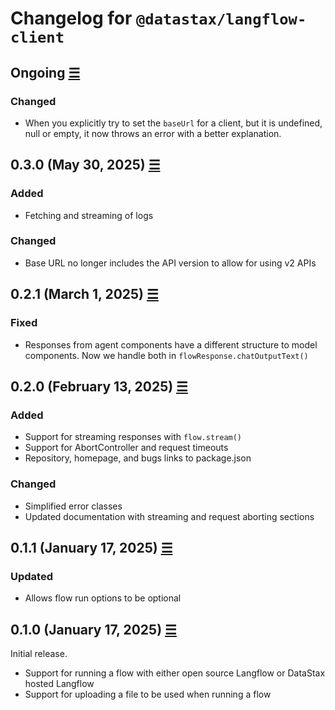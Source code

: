 # Changelog for `@datastax/langflow-client`

## Ongoing [☰](https://github.com/datastax/langflow-client-ts/compare/v0.2.1...main)

### Changed

- When you explicitly try to set the `baseUrl` for a client, but it is undefined, null or empty, it now throws an error with a better explanation.

## 0.3.0 (May 30, 2025) [☰](https://github.com/datastax/langflow-client-ts/compare/v0.2.1...v0.3.0)

### Added

- Fetching and streaming of logs

### Changed

- Base URL no longer includes the API version to allow for using v2 APIs

## 0.2.1 (March 1, 2025) [☰](https://github.com/datastax/langflow-client-ts/compare/v0.2.0...v0.2.1)

### Fixed

- Responses from agent components have a different structure to model components. Now we handle both in `flowResponse.chatOutputText()`

## 0.2.0 (February 13, 2025) [☰](https://github.com/datastax/langflow-client-ts/compare/v0.1.1...v0.2.0)

### Added

- Support for streaming responses with `flow.stream()`
- Support for AbortController and request timeouts
- Repository, homepage, and bugs links to package.json

### Changed

- Simplified error classes
- Updated documentation with streaming and request aborting sections

## 0.1.1 (January 17, 2025) [☰](https://github.com/datastax/langflow-client-ts/compare/v0.1.0...v0.1.1)

### Updated

- Allows flow run options to be optional

## 0.1.0 (January 17, 2025) [☰](https://github.com/datastax/langflow-client-ts/commits/v.0.1.0)

Initial release.

- Support for running a flow with either open source Langflow or DataStax hosted Langflow
- Support for uploading a file to be used when running a flow
